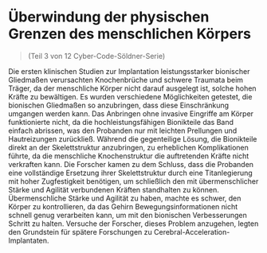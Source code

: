 # Überwindung der physischen Grenzen des menschlichen Körpers
> (Teil 3 von 12 Cyber-Code-Söldner-Serie)

Die ersten klinischen Studien zur Implantation leistungsstarker bionischer Gliedmaßen verursachten Knochenbrüche und schwere Traumata beim Träger, da der menschliche Körper nicht darauf ausgelegt ist, solche hohen Kräfte zu bewältigen. Es wurden verschiedene Möglichkeiten getestet, die bionischen Gliedmaßen so anzubringen, dass diese Einschränkung umgangen werden kann. Das Anbringen ohne invasive Eingriffe am Körper funktionierte nicht, da die hochleistungsfähigen Bionikteile das Band einfach abrissen, was den Probanden nur mit leichten Prellungen und Hautreizungen zurückließ. Während die gegenteilige Lösung, die Bionikteile direkt an der Skelettstruktur anzubringen, zu erheblichen Komplikationen führte, da die menschliche Knochenstruktur die auftretenden Kräfte nicht verkraften kann. Die Forscher kamen zu dem Schluss, dass die Probanden eine vollständige Ersetzung ihrer Skelettstruktur durch eine Titanlegierung mit hoher Zugfestigkeit benötigen, um schließlich den mit übermenschlicher Stärke und Agilität verbundenen Kräften standhalten zu können. Übermenschliche Stärke und Agilität zu haben, machte es schwer, den Körper zu kontrollieren, da das Gehirn Bewegungsinformationen nicht schnell genug verarbeiten kann, um mit den bionischen Verbesserungen Schritt zu halten. Versuche der Forscher, dieses Problem anzugehen, legten den Grundstein für spätere Forschungen zu Cerebral-Acceleration-Implantaten.
